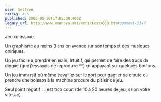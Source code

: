 ```yaml
---
user: Sestren
rating: 4.5
published: 2006-05-16T17:05:38.000Z
legacy_url: http://www.emunova.net/veda/test/688.htm#comment-5147
---
```

Jeu cultissime.

Un graphisme au moins 3 ans en avance sur son temps et des musiques oniriques.

Un jeu facile à prendre en main, intuitif, qui permet de faire des trucs de dingue (que j'essayais de reproduire ^^) en appuyant sur quelques boutons.

Un jeu immersif où même travailler sur le port pour gagner sa croute ou prendre une boisson à la machine procure du plaisir de jeu.

Seul point négatif : il est trop court (de 10 à 20 heures de jeu, selon votre vitesse)